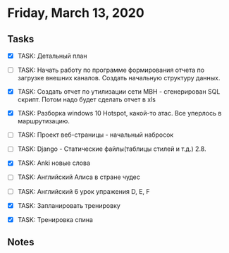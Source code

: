 # Friday, March 13, 2020

## Tasks
- [x] TASK: Детальный план

- [ ] TASK: Начать работу по программе формирования отчета по загрузке внешних каналов. Создать начальную структуру данных.
- [x] TASK: Создать отчет по утилизации сети MBH - сгенерирован SQL скрипт. Потом надо будет сделать отчет в xls
- [x] TASK: Разборка windows 10 Hotspot, какой-то атас. Все уперлось в маршрутизацию.

- [ ] TASK: Проект веб-страницы - начальный набросок
- [ ] TASK: Django - Cтатические файлы(таблицы стилей и т.д.) 2.8.

- [x] TASK: Anki новые слова
- [ ] TASK: Aнглийский Алиса в стране чудес
- [ ] TASK: Aнглийский 6 урок упражения D, E, F

- [x] TASK: Запланировать тренировку
- [x] TASK: Тренировка спина

## Notes

